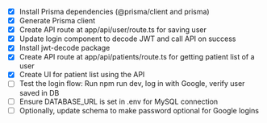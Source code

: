 - [x] Install Prisma dependencies (@prisma/client and prisma)
- [x] Generate Prisma client
- [x] Create API route at app/api/user/route.ts for saving user
- [x] Update login component to decode JWT and call API on success
- [x] Install jwt-decode package
- [x] Create API route at app/api/patients/route.ts for getting patient list of a user
- [x] Create UI for patient list using the API
- [ ] Test the login flow: Run npm run dev, log in with Google, verify user saved in DB
- [ ] Ensure DATABASE_URL is set in .env for MySQL connection
- [ ] Optionally, update schema to make password optional for Google logins
